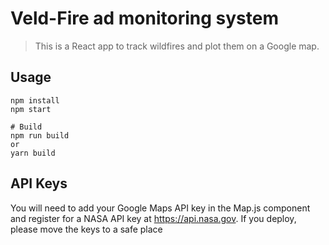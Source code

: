 # Veld-Fire ad monitoring system 

> This is a React app to track wildfires and plot them on a Google map.

## Usage

```
npm install
npm start

# Build
npm run build
or
yarn build
```

## API Keys

You will need to add your Google Maps API key in the Map.js component and register for a NASA API key at https://api.nasa.gov. If you deploy, please move the keys to a safe place

